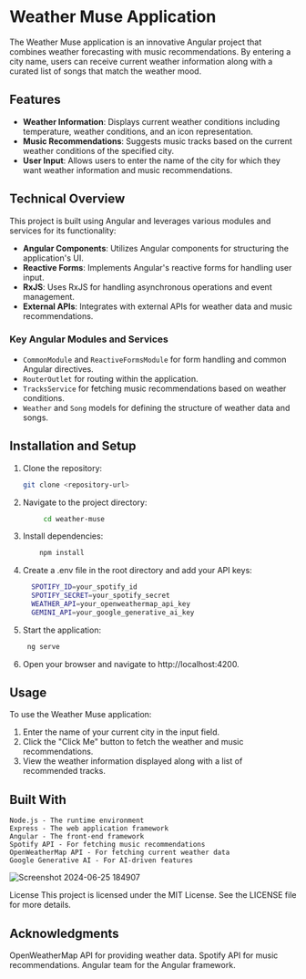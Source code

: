# Weather Muse Application

The Weather Muse application is an innovative Angular project that combines weather forecasting with music recommendations. By entering a city name, users can receive current weather information along with a curated list of songs that match the weather mood.

## Features

- **Weather Information**: Displays current weather conditions including temperature, weather conditions, and an icon representation.
- **Music Recommendations**: Suggests music tracks based on the current weather conditions of the specified city.
- **User Input**: Allows users to enter the name of the city for which they want weather information and music recommendations.

## Technical Overview

This project is built using Angular and leverages various modules and services for its functionality:

- **Angular Components**: Utilizes Angular components for structuring the application's UI.
- **Reactive Forms**: Implements Angular's reactive forms for handling user input.
- **RxJS**: Uses RxJS for handling asynchronous operations and event management.
- **External APIs**: Integrates with external APIs for weather data and music recommendations.

### Key Angular Modules and Services

- `CommonModule` and `ReactiveFormsModule` for form handling and common Angular directives.
- `RouterOutlet` for routing within the application.
- `TracksService` for fetching music recommendations based on weather conditions.
- `Weather` and `Song` models for defining the structure of weather data and songs.

## Installation and Setup

1. Clone the repository:
   ```bash
   git clone <repository-url>
   ```
2. Navigate to the project directory:
   ```bash
        cd weather-muse
   ```
3. Install dependencies:
   ```bash
       npm install
   ```
4. Create a .env file in the root directory and add your API keys:
   ```bash
     SPOTIFY_ID=your_spotify_id
     SPOTIFY_SECRET=your_spotify_secret
     WEATHER_API=your_openweathermap_api_key
     GEMINI_API=your_google_generative_ai_key
   ```
5. Start the application:
   ```bash
    ng serve
   ```
6. Open your browser and navigate to http://localhost:4200.

## Usage
To use the Weather Muse application:

1. Enter the name of your current city in the input field.
2. Click the "Click Me" button to fetch the weather and music recommendations.
3. View the weather information displayed along with a list of recommended tracks.

## Built With
    Node.js - The runtime environment
    Express - The web application framework
    Angular - The front-end framework
    Spotify API - For fetching music recommendations
    OpenWeatherMap API - For fetching current weather data
    Google Generative AI - For AI-driven features

![Screenshot 2024-06-25 184907](https://github.com/OluwatodimuAdegoke/weatherMuse/assets/22406840/c29dc079-58fc-4c19-9e9e-2f376692758f)

License
This project is licensed under the MIT License. See the LICENSE file for more details.

## Acknowledgments
OpenWeatherMap API for providing weather data.
Spotify API for music recommendations.
Angular team for the Angular framework.
